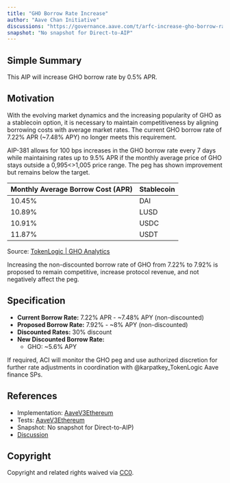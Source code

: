 ```yaml
---
title: "GHO Borrow Rate Increase"
author: "Aave Chan Initiative"
discussions: "https://governance.aave.com/t/arfc-increase-gho-borrow-rate-08-03-2024/16885"
snapshot: "No snapshot for Direct-to-AIP"
---
```


## Simple Summary

This AIP will increase GHO borrow rate by 0.5% APR.

## Motivation

With the evolving market dynamics and the increasing popularity of GHO as a stablecoin option, it is necessary to maintain competitiveness by aligning borrowing costs with average market rates. The current GHO borrow rate of 7.22% APR (~7.48% APY) no longer meets this requirement.

AIP-381 allows for 100 bps increases in the GHO borrow rate every 7 days while maintaining rates up to 9.5% APR if the monthly average price of GHO stays outside a 0,995<>1,005 price range. The peg has shown improvement but remains below the target.

| Monthly Average Borrow Cost (APR) | Stablecoin |
| --------------------------------- | ---------- |
| 10.45%                            | DAI        |
| 10.89%                            | LUSD       |
| 10.91%                            | USDC       |
| 11.87%                            | USDT       |

Source: [TokenLogic | GHO Analytics](https://aave.tokenlogic.com.au/stablecoin-rates)

Increasing the non-discounted borrow rate of GHO from 7.22% to 7.92% is proposed to remain competitive, increase protocol revenue, and not negatively affect the peg.

## Specification

- **Current Borrow Rate:** 7.22% APR - ~7.48% APY (non-discounted)
- **Proposed Borrow Rate:** 7.92% - ~8% APY (non-discounted)
- **Discounted Rates:** 30% discount
- **New Discounted Borrow Rate:**
  - GHO: ~5.6% APY

If required, ACI will monitor the GHO peg and use authorized discretion for further rate adjustments in coordination with @karpatkey_TokenLogic Aave finance SPs.

## References

- Implementation: [AaveV3Ethereum](https://github.com/bgd-labs/aave-proposals-v3/blob/main/src/20240308_AaveV3Ethereum_GHOBorrowRateIncrease/AaveV3Ethereum_GHOBorrowRateIncrease_20240308.sol)
- Tests: [AaveV3Ethereum](https://github.com/bgd-labs/aave-proposals-v3/blob/main/src/20240308_AaveV3Ethereum_GHOBorrowRateIncrease/AaveV3Ethereum_GHOBorrowRateIncrease_20240308.t.sol)
- Snapshot: No snapshot for Direct-to-AIP)
- [Discussion](https://governance.aave.com/t/arfc-increase-gho-borrow-rate-08-03-2024/16885)

## Copyright

Copyright and related rights waived via [CC0](https://creativecommons.org/publicdomain/zero/1.0/).
